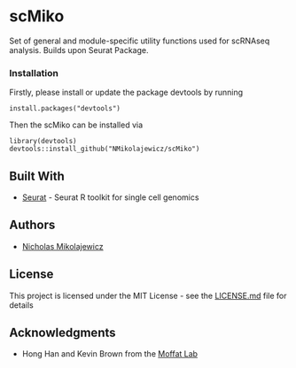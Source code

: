 # scMiko

Set of general and module-specific utility functions used for scRNAseq analysis. Builds upon Seurat Package. 

### Installation

Firstly, please install or update the package devtools by running

```
install.packages("devtools")
```

Then the scMiko can be installed via

```
library(devtools)
devtools::install_github("NMikolajewicz/scMiko")
```
## Built With

* [Seurat](https://satijalab.org/seurat/) - Seurat R toolkit for single cell genomics

## Authors

* [Nicholas Mikolajewicz](https://scholar.google.ca/citations?user=LBWQMXsAAAAJ&hl=en&oi=ao)

## License

This project is licensed under the MIT License - see the [LICENSE.md](LICENSE.md) file for details

## Acknowledgments

* Hong Han and Kevin Brown from the [Moffat Lab](http://moffatlab.ccbr.utoronto.ca/)
